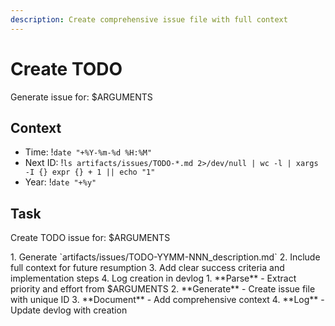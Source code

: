 ```yaml
---
description: Create comprehensive issue file with full context
---
```


# Create TODO

Generate issue for: $ARGUMENTS

## Context
- Time: !`date "+%Y-%m-%d %H:%M"`
- Next ID: !`ls artifacts/issues/TODO-*.md 2>/dev/null | wc -l | xargs -I {} expr {} + 1 || echo "1"`
- Year: !`date "+%y"`

## Task

<task>Create TODO issue for: $ARGUMENTS</task>

<requirements>
1. Generate `artifacts/issues/TODO-YYMM-NNN_description.md`
2. Include full context for future resumption
3. Add clear success criteria and implementation steps
4. Log creation in devlog
</requirements>

<phases>
1. **Parse** - Extract priority and effort from $ARGUMENTS
2. **Generate** - Create issue file with unique ID
3. **Document** - Add comprehensive context
4. **Log** - Update devlog with creation
</phases>

<template>
```markdown
# $ARGUMENTS

**Created**: YYYY-MM-DD HH:MM | **Status**: Open
**Priority**: [P0: Blocking | P1: Important | P2: Enhancement]  
**Effort**: [Small: <2hr | Medium: 2-8hr | Large: >1 day]

## Context & Current State
[Why this exists, what's broken/missing, file paths]

## Desired State & Success Criteria
[Goals, examples, acceptance criteria]

## How to Start
1. Read: [files] | 2. Run: [commands] | 3. Check: artifacts/context/

## Implementation
- Technical approach | Constraints | Gotchas
- [ ] Implementation steps | [ ] Tests | [ ] Docs | [ ] Devlog

## References
Related: [TODO-YYMM-NNN] | Artifacts: [sketches, analyses]
```
</template>

<conditional>
Parse: P0/blocking→urgency, bug→reproduction, default effort Medium | Types: Bug/Feature/Refactor/TechDebt auto-sections
Errors: Duplicate ID(increment), Missing context(git history), Invalid priority(P1 default)
</conditional>

Comprehensive context today prevents confusion tomorrow - capture everything.